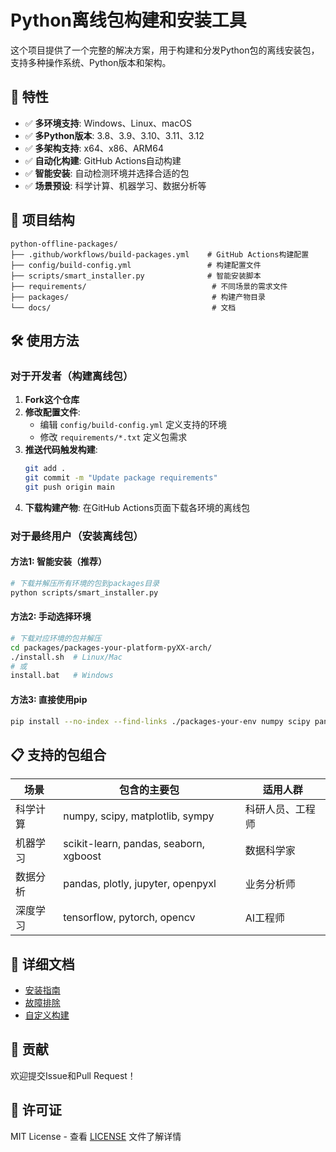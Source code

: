 # Python离线包构建和安装工具

这个项目提供了一个完整的解决方案，用于构建和分发Python包的离线安装包，支持多种操作系统、Python版本和架构。

## 🚀 特性

- ✅ **多环境支持**: Windows、Linux、macOS
- ✅ **多Python版本**: 3.8、3.9、3.10、3.11、3.12
- ✅ **多架构支持**: x64、x86、ARM64
- ✅ **自动化构建**: GitHub Actions自动构建
- ✅ **智能安装**: 自动检测环境并选择合适的包
- ✅ **场景预设**: 科学计算、机器学习、数据分析等

## 📁 项目结构

```
python-offline-packages/
├── .github/workflows/build-packages.yml    # GitHub Actions构建配置
├── config/build-config.yml                 # 构建配置文件
├── scripts/smart_installer.py              # 智能安装脚本
├── requirements/                            # 不同场景的需求文件
├── packages/                                # 构建产物目录
└── docs/                                    # 文档
```

## 🛠️ 使用方法

### 对于开发者（构建离线包）

1. **Fork这个仓库**
2. **修改配置文件**:
   - 编辑 `config/build-config.yml` 定义支持的环境
   - 修改 `requirements/*.txt` 定义包需求
3. **推送代码触发构建**:
   ```bash
   git add .
   git commit -m "Update package requirements"
   git push origin main
   ```
4. **下载构建产物**: 在GitHub Actions页面下载各环境的离线包

### 对于最终用户（安装离线包）

#### 方法1: 智能安装（推荐）
```bash
# 下载并解压所有环境的包到packages目录
python scripts/smart_installer.py
```

#### 方法2: 手动选择环境
```bash
# 下载对应环境的包并解压
cd packages/packages-your-platform-pyXX-arch/
./install.sh  # Linux/Mac
# 或
install.bat   # Windows
```

#### 方法3: 直接使用pip
```bash
pip install --no-index --find-links ./packages-your-env numpy scipy pandas
```

## 📋 支持的包组合

| 场景 | 包含的主要包 | 适用人群 |
|------|-------------|----------|
| 科学计算 | numpy, scipy, matplotlib, sympy | 科研人员、工程师 |
| 机器学习 | scikit-learn, pandas, seaborn, xgboost | 数据科学家 |
| 数据分析 | pandas, plotly, jupyter, openpyxl | 业务分析师 |
| 深度学习 | tensorflow, pytorch, opencv | AI工程师 |

## 📖 详细文档

- [安装指南](docs/installation-guide.md)
- [故障排除](docs/troubleshooting.md)
- [自定义构建](docs/custom-build.md)

## 🤝 贡献

欢迎提交Issue和Pull Request！

## 📄 许可证

MIT License - 查看 [LICENSE](LICENSE) 文件了解详情